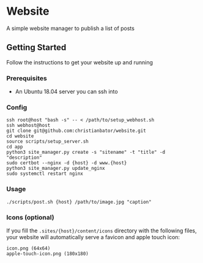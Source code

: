 # Website
A simple website manager to publish a list of posts

## Getting Started
Follow the instructions to get your website up and running

### Prerequisites
- An Ubuntu 18.04 server you can ssh into

### Config
```
ssh root@host "bash -s" -- < /path/to/setup_webhost.sh
ssh webhost@host
git clone git@github.com:christianbator/website.git
cd website
source scripts/setup_server.sh
cd app
python3 site_manager.py create -s "sitename" -t "title" -d "description"
sudo certbot --nginx -d {host} -d www.{host}
python3 site_manager.py update_nginx
sudo systemctl restart nginx
```

### Usage
```
./scripts/post.sh {host} /path/to/image.jpg "caption"
```

### Icons (optional)
If you fill the `.sites/{host}/content/icons` directory with the following files, your website will automatically serve a favicon and apple touch icon:
```
icon.png (64x64)
apple-touch-icon.png (180x180)
```
